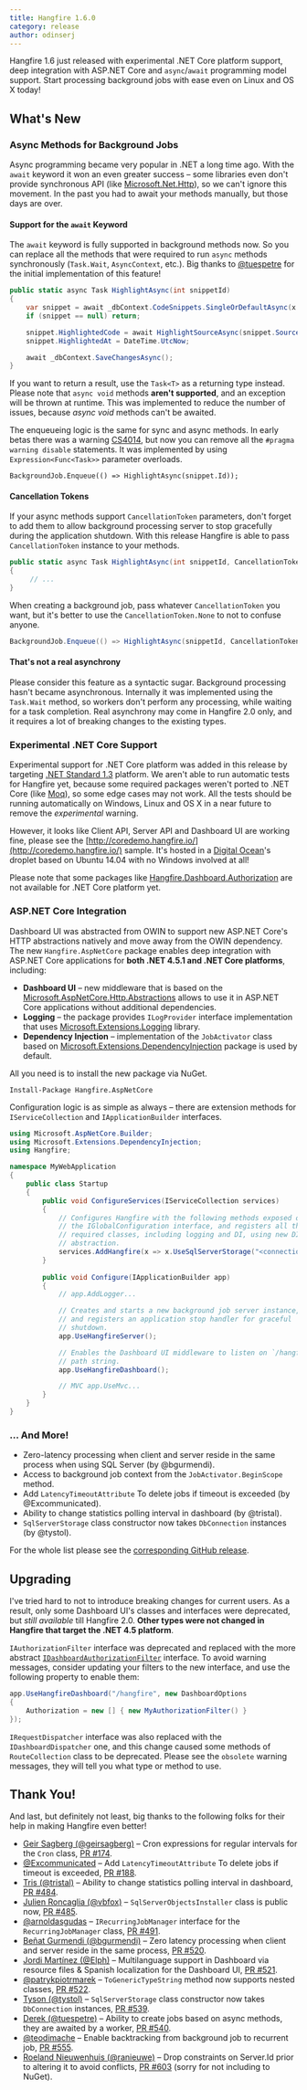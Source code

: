 ```yaml
---
title: Hangfire 1.6.0
category: release
author: odinserj
---
```


Hangfire 1.6 just released with experimental .NET Core platform support, deep integration with ASP.NET Core and `async`/`await` programming model support. Start processing background jobs with ease even on Linux and OS X today! 

## What's New

### Async Methods for Background Jobs

Async programming became very popular in .NET a long time ago. With the `await` keyword it won an even greater success – some libraries even don't provide synchronous API (like [Microsoft.Net.Http](https://www.nuget.org/packages/Microsoft.Net.Http/)), so we can't ignore this movement. In the past you had to await your methods manually, but those days are over.

#### Support for the `await` Keyword

The `await` keyword is fully supported in background methods now. So you can replace all the methods that were required to run `async` methods synchronously (`Task.Wait`, `AsyncContext`, etc.). Big thanks to [@tuespetre](https://github.com/tuespetre) for the initial implementation of this feature!

```csharp
public static async Task HighlightAsync(int snippetId)
{
    var snippet = await _dbContext.CodeSnippets.SingleOrDefaultAsync(x => x.Id == snippetId);
    if (snippet == null) return;

    snippet.HighlightedCode = await HighlightSourceAsync(snippet.SourceCode);
    snippet.HighlightedAt = DateTime.UtcNow;

    await _dbContext.SaveChangesAsync();
}
```

If you want to return a result, use the `Task<T>` as a returning type instead. Please note that `async void` methods **aren't supported**, and an exception will be thrown at runtime. This was implemented to reduce the number of issues, because *async void* methods can't be awaited.

The enqueueing logic is the same for sync and async methods. In early betas there was a warning [CS4014](https://msdn.microsoft.com/en-us/library/hh873131.aspx), but now you can remove all the `#pragma warning disable` statements. It was implemented by using `Expression<Func<Task>>` parameter overloads.

```cshar
BackgroundJob.Enqueue(() => HighlightAsync(snippet.Id));
``` 

#### Cancellation Tokens

If your async methods support `CancellationToken` parameters, don't forget to add them to allow background processing server to stop gracefully during the application shutdown. With this release Hangfire is able to pass `CancellationToken` instance to your methods.

```csharp
public static async Task HighlightAsync(int snippetId, CancellationToken token)
{
     // ...
}
```

When creating a background job, pass whatever `CancellationToken` you want, but it's better to use the `CancellationToken.None` to not to confuse anyone.

```csharp
BackgroundJob.Enqueue(() => HighlightAsync(snippetId, CancellationToken.None));
```

#### That's not a real asynchrony

Please consider this feature as a syntactic sugar. Background processing hasn't became asynchronous. Internally it was implemented using the `Task.Wait` method, so workers don't perform any processing, while waiting for a task completion. Real asynchrony may come in Hangfire 2.0 only, and it requires a lot of breaking changes to the existing types.

### Experimental .NET Core Support

Experimental support for .NET Core platform was added in this release by targeting [.NET Standard 1.3](https://docs.microsoft.com/en-us/dotnet/articles/standard/library) platform. We aren't able to run automatic tests for Hangfire yet, because some required packages weren't ported to .NET Core (like [Moq](https://www.nuget.org/packages/Moq)), so some edge cases may not work. All the tests should be running automatically on Windows, Linux and OS X in a near future to remove the *experimental* warning.

However, it looks like Client API, Server API and Dashboard UI are working fine, please see the [http://coredemo.hangfire.io/](http://coredemo.hangfire.io/) sample. It's hosted in a [Digital Ocean](https://www.digitalocean.com/)'s droplet based on Ubuntu 14.04 with no Windows involved at all!

Please note that some packages like [Hangfire.Dashboard.Authorization](https://www.nuget.org/packages/Hangfire.Dashboard.Authorization/) are not available for .NET Core platform yet.

### ASP.NET Core Integration

Dashboard UI was abstracted from OWIN to support new ASP.NET Core's HTTP abstractions natively and move away from the OWIN dependency. The new `Hangfire.AspNetCore` package enables deep integration with ASP.NET Core applications for **both .NET 4.5.1 and .NET Core platforms**, including:

* **Dashboard UI** – new middleware that is based on the [Microsoft.AspNetCore.Http.Abstractions](https://www.nuget.org/packages/Microsoft.AspNetCore.Http.Abstractions/) allows to use it in ASP.NET Core applications without additional dependencies.
* **Logging** – the package provides `ILogProvider` interface implementation that uses [Microsoft.Extensions.Logging](https://www.nuget.org/packages/Microsoft.Extensions.Logging.Abstractions/) library.
* **Dependency Injection** – implementation of the `JobActivator` class based on [Microsoft.Extensions.DependencyInjection](https://www.nuget.org/packages/Microsoft.Extensions.DependencyInjection.Abstractions/) package is used by default.

All you need is to install the new package via NuGet.

```
Install-Package Hangfire.AspNetCore
```

Configuration logic is as simple as always – there are extension methods for `IServiceCollection` and `IApplicationBuilder` interfaces.

```csharp
using Microsoft.AspNetCore.Builder;
using Microsoft.Extensions.DependencyInjection;
using Hangfire;

namespace MyWebApplication
{
    public class Startup
    {
        public void ConfigureServices(IServiceCollection services)
        {
            // Configures Hangfire with the following methods exposed on 
            // the IGlobalConfiguration interface, and registers all the
            // required classes, including logging and DI, using new DI 
            // abstraction.
            services.AddHangfire(x => x.UseSqlServerStorage("<connection string>"));
        }
        
        public void Configure(IApplicationBuilder app)
        {
            // app.AddLogger...

            // Creates and starts a new background job server instance,
            // and registers an application stop handler for graceful
            // shutdown.
            app.UseHangfireServer();

            // Enables the Dashboard UI middleware to listen on `/hangfire`
            // path string.
            app.UseHangfireDashboard();

            // MVC app.UseMvc...
        }
    }
}

```

### … And More!

* Zero-latency processing when client and server reside in the same process when using SQL Server (by @bgurmendi).
* Access to background job context from the `JobActivator.BeginScope` method.
* Add `LatencyTimeoutAttribute` To delete jobs if timeout is exceeded (by @Excommunicated).
* Ability to change statistics polling interval in dashboard (by @tristal).
* `SqlServerStorage` class constructor now takes `DbConnection` instances (by @tystol).

For the whole list please see the [corresponding GitHub release](https://github.com/HangfireIO/Hangfire/releases/tag/v1.6.0). 

## Upgrading

I've tried hard to not to introduce breaking changes for current users. As a result, only some Dashboard UI's classes and interfaces were deprecated, but *still available* till Hangfire 2.0. **Other types were not changed in Hangfire that target the .NET 4.5 platform**.

 `IAuthorizationFilter` interface was deprecated and replaced with the more abstract [`IDashboardAuthorizationFilter`](https://github.com/HangfireIO/Hangfire/blob/4dec6435fb552364833c359079230ad04fd98e53/src/Hangfire.Core/Dashboard/IDashboardAuthorizationFilter.cs) interface. To avoid warning messages, consider updating your filters to the new interface, and use the following property to enable them:

```csharp 
app.UseHangfireDashboard("/hangfire", new DashboardOptions
{
    Authorization = new [] { new MyAuthorizationFilter() }
});
```

`IRequestDispatcher` interface was also replaced with the `IDashboardDispatcher` one, and this change caused some methods of `RouteCollection` class to be deprecated. Please see the `obsolete` warning messages, they will tell you what type or method to use.

## Thank You!

And last, but definitely not least, big thanks to the following folks for their help in making Hangfire even better!

* [Geir Sagberg (@geirsagberg)](https://github.com/geirsagberg) – Cron expressions for regular intervals for the `Cron` class, [PR&nbsp;#174](https://github.com/HangfireIO/Hangfire/pull/174).
* [@Excommunicated](https://github.com/Excommunicated) – Add `LatencyTimeoutAttribute` To delete jobs if timeout is exceeded, [PR&nbsp;#188](https://github.com/HangfireIO/Hangfire/pull/188). 
* [Tris (@tristal)](https://github.com/tristal) – Ability to change statistics polling interval in dashboard, [PR&nbsp;#484](https://github.com/HangfireIO/Hangfire/pull/484).
* [Julien Roncaglia (@vbfox)](https://github.com/vbfox) – `SqlServerObjectsInstaller` class is public now, [PR&nbsp;#485](https://github.com/HangfireIO/Hangfire/pull/485).
* [@arnoldasgudas](https://github.com/arnoldasgudas) – `IRecurringJobManager` interface for the `RecurringJobManager` class, [PR&nbsp;#491](https://github.com/HangfireIO/Hangfire/pull/491).
* [Beñat Gurmendi (@bgurmendi)](https://github.com/bgurmendi) – Zero latency processing when client and server reside in the same process, [PR&nbsp;#520](https://github.com/HangfireIO/Hangfire/pull/520).
* [Jordi Martínez (@Elph)](https://github.com/Elph) – Multilanguage support in Dashboard via resource files & Spanish localization for the Dashboard UI, [PR&nbsp;#521](https://github.com/HangfireIO/Hangfire/pull/521).
* [@patrykpiotrmarek](https://github.com/patrykpiotrmarek) – `ToGenericTypeString` method now supports nested classes, [PR&nbsp;#522](https://github.com/HangfireIO/Hangfire/pull/522). 
* [Tyson (@tystol)](https://github.com/tystol) – `SqlServerStorage` class constructor now takes `DbConnection` instances, [PR&nbsp;#539](https://github.com/HangfireIO/Hangfire/pull/539).
* [Derek (@tuespetre)](https://github.com/tuespetre) – Ability to create jobs based on async methods, they are awaited by a worker, [PR&nbsp;#540](https://github.com/HangfireIO/Hangfire/pull/540).
* [@teodimache](https://github.com/teodimache) – Enable backtracking from background job to recurrent job, [PR&nbsp;#555](https://github.com/HangfireIO/Hangfire/pull/555).
* [Roeland Nieuwenhuis (@ranieuwe)](https://github.com/ranieuwe) – Drop constraints on Server.Id prior to altering it to avoid conflicts, [PR&nbsp;#603](https://github.com/HangfireIO/Hangfire/pull/603) (sorry for not including to NuGet).